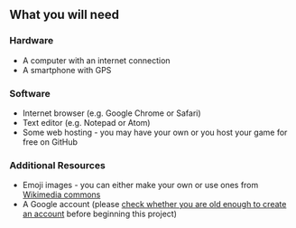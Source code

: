 ## What you will need

### Hardware

+ A computer with an internet connection
+ A smartphone with GPS

### Software

+ Internet browser (e.g. Google Chrome or Safari)
+ Text editor (e.g. Notepad or Atom)
+ Some web hosting - you may have your own or you host your game for free on GitHub

### Additional Resources

+ Emoji images - you can either make your own or use ones from [Wikimedia commons](https://commons.wikimedia.org/wiki/Emoji)
+ A Google account (please [check whether you are old enough to create an account](https://support.google.com/accounts/answer/1350409?hl=en) before beginning this project)
